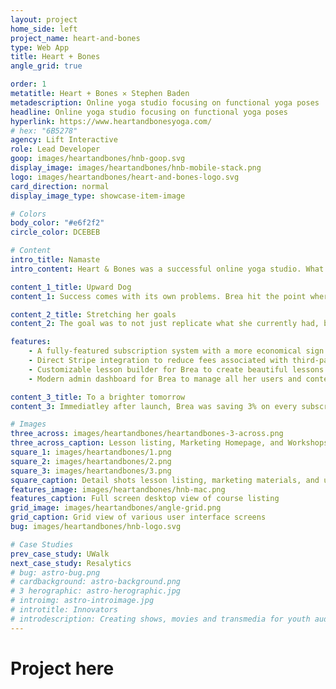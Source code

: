 ```yaml
---
layout: project
home_side: left
project_name: heart-and-bones
type: Web App
title: Heart + Bones
angle_grid: true

order: 1
metatitle: Heart + Bones ✕ Stephen Baden
metadescription: Online yoga studio focusing on functional yoga poses
headline: Online yoga studio focusing on functional yoga poses
hyperlink: https://www.heartandbonesyoga.com/
# hex: "6B5278"
agency: Lift Interactive
role: Lead Developer
goop: images/heartandbones/hnb-goop.svg
display_image: images/heartandbones/hnb-mobile-stack.png
logo: images/heartandbones/heart-and-bones-logo.svg
card_direction: normal
display_image_type: showcase-item-image

# Colors
body_color: "#e6f2f2"
circle_color: DCEBEB

# Content
intro_title: Namaste
intro_content: Heart & Bones was a successful online yoga studio. What set it apart was it's philosophy of teaching sustainable, pracitcal yoga that could be practiced by anyone of any body shape and size.

content_1_title: Upward Dog
content_1: Success comes with its own problems. Brea hit the point where she had enough students that it was time to switch off the third-party service she was using to a custom website.

content_2_title: Stretching her goals
content_2: The goal was to not just replicate what she currently had, but to expand on and streamline her offerings to provide her users with a big upgrade in expereince.

features:
    - A fully-featured subscription system with a more economical sign up flow for her users to reduce the friction of signing up.
    - Direct Stripe integration to reduce fees associated with third-party providers.
    - Customizable lesson builder for Brea to create beautiful lessons for her students to read and watch.
    - Modern admin dashboard for Brea to manage all her users and content, accessible user interface for students to easily navigate their lessons and progress.

content_3_title: To a brighter tomorrow
content_3: Immediatley after launch, Brea was saving 3% on every subscription. Followed by an increase in subscribers by 20% the following year.

# Images
three_across: images/heartandbones/heartandbones-3-across.png
three_across_caption: Lesson listing, Marketing Homepage, and Workshops
square_1: images/heartandbones/1.png
square_2: images/heartandbones/2.png
square_3: images/heartandbones/3.png
square_caption: Detail shots lesson listing, marketing materials, and user playlists
features_image: images/heartandbones/hnb-mac.png
features_caption: Full screen desktop view of course listing
grid_image: images/heartandbones/angle-grid.png
grid_caption: Grid view of various user interface screens
bug: images/heartandbones/hnb-logo.svg

# Case Studies
prev_case_study: UWalk
next_case_study: Resalytics
# bug: astro-bug.png
# cardbackground: astro-background.png
# 3 herographic: astro-herographic.jpg
# introimg: astro-introimage.jpg
# introtitle: Innovators
# introdescription: Creating shows, movies and transmedia for youth audiences, focusing on premium episodic series built for all platforms.
---
```


<h1>Project here</h1>
